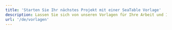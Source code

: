 ```yaml
---
title: 'Starten Sie Ihr nächstes Projekt mit einer SeaTable Vorlage'
description: Lassen Sie sich von unseren Vorlagen für Ihre Arbeit und Ihr Leben inspirieren!
url: '/de/vorlagen'
---
```


